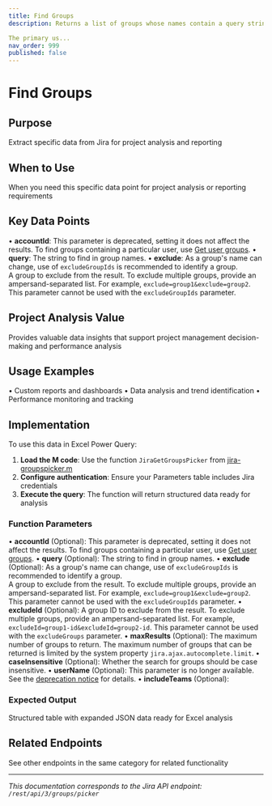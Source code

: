 ```yaml
---
title: Find Groups
description: Returns a list of groups whose names contain a query string. A list of group names can be provided to exclude groups from the results.

The primary us...
nav_order: 999
published: false
---
```


# Find Groups

## Purpose
Extract specific data from Jira for project analysis and reporting

## When to Use
When you need this specific data point for project analysis or reporting requirements

## Key Data Points
• **accountId**: This parameter is deprecated, setting it does not affect the results. To find groups containing a particular user, use [Get user groups](#api-rest-api-3-user-groups-get).
• **query**: The string to find in group names.
• **exclude**: As a group's name can change, use of `excludeGroupIds` is recommended to identify a group.  
A group to exclude from the result. To exclude multiple groups, provide an ampersand-separated list. For example, `exclude=group1&exclude=group2`. This parameter cannot be used with the `excludeGroupIds` parameter.

## Project Analysis Value
Provides valuable data insights that support project management decision-making and performance analysis

## Usage Examples
• Custom reports and dashboards
• Data analysis and trend identification
• Performance monitoring and tracking

## Implementation
To use this data in Excel Power Query:

1. **Load the M code**: Use the function `JiraGetGroupsPicker` from [jira-groupspicker.m](../assets/jira-groupspicker.m)
2. **Configure authentication**: Ensure your Parameters table includes Jira credentials
3. **Execute the query**: The function will return structured data ready for analysis

### Function Parameters
• **accountId** (Optional): This parameter is deprecated, setting it does not affect the results. To find groups containing a particular user, use [Get user groups](#api-rest-api-3-user-groups-get).
• **query** (Optional): The string to find in group names.
• **exclude** (Optional): As a group's name can change, use of `excludeGroupIds` is recommended to identify a group.  
A group to exclude from the result. To exclude multiple groups, provide an ampersand-separated list. For example, `exclude=group1&exclude=group2`. This parameter cannot be used with the `excludeGroupIds` parameter.
• **excludeId** (Optional): A group ID to exclude from the result. To exclude multiple groups, provide an ampersand-separated list. For example, `excludeId=group1-id&excludeId=group2-id`. This parameter cannot be used with the `excludeGroups` parameter.
• **maxResults** (Optional): The maximum number of groups to return. The maximum number of groups that can be returned is limited by the system property `jira.ajax.autocomplete.limit`.
• **caseInsensitive** (Optional): Whether the search for groups should be case insensitive.
• **userName** (Optional): This parameter is no longer available. See the [deprecation notice](https://developer.atlassian.com/cloud/jira/platform/deprecation-notice-user-privacy-api-migration-guide/) for details.
• **includeTeams** (Optional): 

### Expected Output
Structured table with expanded JSON data ready for Excel analysis

## Related Endpoints
See other endpoints in the same category for related functionality

---
*This documentation corresponds to the Jira API endpoint: `/rest/api/3/groups/picker`*
